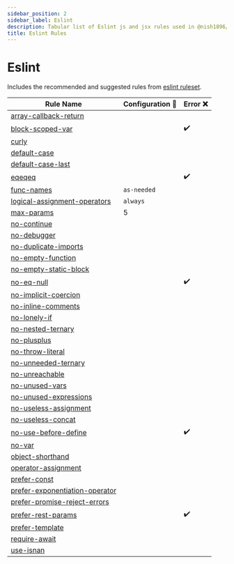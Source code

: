 ```yaml
---
sidebar_position: 2
sidebar_label: Eslint
description: Tabular list of Eslint js and jsx rules used in @nish1896/eslint-config and @nish1896/eslint-flat-config packages.
title: Eslint Rules
---
```


# Eslint

Includes the recommended and suggested rules from [eslint ruleset](https://eslint.org/docs/latest/rules/).

| Rule Name | Configuration 🔧 | Error ❌ |
|-|-|-|
|[array-callback-return](https://eslint.org/docs/latest/rules/array-callback-return)|||
|[block-scoped-var](https://eslint.org/docs/latest/rules/block-scoped-var)||✔️|
|[curly](https://eslint.org/docs/latest/rules/curly)|||
|[default-case](https://eslint.org/docs/latest/rules/default-case)|||
|[default-case-last](https://eslint.org/docs/latest/rules/default-case-last)|||
|[eqeqeq](https://eslint.org/docs/latest/rules/eqeqeq)||✔️|
|[func-names](https://eslint.org/docs/latest/rules/)| `as-needed` ||
|[logical-assignment-operators](https://eslint.org/docs/latest/rules/logical-assignment-operators)| `always` ||
|[max-params](https://eslint.org/docs/latest/rules/max-params)| 5 ||
|[no-continue](https://eslint.org/docs/latest/rules/no-continue)|||
|[no-debugger](https://eslint.org/docs/latest/rules/no-debugger)|||
|[no-duplicate-imports](https://eslint.org/docs/latest/rules/no-duplicate-imports)|||
|[no-empty-function](https://eslint.org/docs/latest/rules/no-empty-function)|||
|[no-empty-static-block](https://eslint.org/docs/latest/rules/no-empty-static-block)|||
|[no-eq-null](https://eslint.org/docs/latest/rules/no-eq-null)||✔️|
|[no-implicit-coercion](https://eslint.org/docs/latest/rules/no-implicit-coercion)|||
|[no-inline-comments](https://eslint.org/docs/latest/rules/no-inline-comments)|||
|[no-lonely-if](https://eslint.org/docs/latest/rules/no-lonely-if)|||
|[no-nested-ternary](https://eslint.org/docs/latest/rules/no-nested-ternary)|||
|[no-plusplus](https://eslint.org/docs/latest/rules/no-plusplus)|||
|[no-throw-literal](https://eslint.org/docs/latest/rules/no-throw-literal)|||
|[no-unneeded-ternary](https://eslint.org/docs/latest/rules/no-unneeded-ternary)|||
|[no-unreachable](https://eslint.org/docs/latest/rules/no-unreachable)|||
|[no-unused-vars](https://eslint.org/docs/latest/rules/no-unused-vars)|||
|[no-unused-expressions](https://eslint.org/docs/latest/rules/no-unused-expressions)|||
|[no-useless-assignment](https://eslint.org/docs/latest/rules/no-useless-assignment)|||
|[no-useless-concat](https://eslint.org/docs/latest/rules/no-useless-concat)|||
|[no-use-before-define](https://eslint.org/docs/latest/rules/no-use-before-define)||✔️|
|[no-var](https://eslint.org/docs/latest/rules/no-var)|||
|[object-shorthand](https://eslint.org/docs/latest/rules/object-shorthand)|||
|[operator-assignment](https://eslint.org/docs/latest/rules/operator-assignment)|||
|[prefer-const](https://eslint.org/docs/latest/rules/prefer-const)|||
|[prefer-exponentiation-operator](https://eslint.org/docs/latest/rules/prefer-exponentiation-operator)|||
|[prefer-promise-reject-errors](https://eslint.org/docs/latest/rules/prefer-promise-reject-errors)|||
|[prefer-rest-params](https://eslint.org/docs/latest/rules/prefer-rest-params)||✔️|
|[prefer-template](https://eslint.org/docs/latest/rules/prefer-template)|||
|[require-await](https://eslint.org/docs/latest/rules/require-await)|||
|[use-isnan](https://eslint.org/docs/latest/rules/use-isnan)|||

